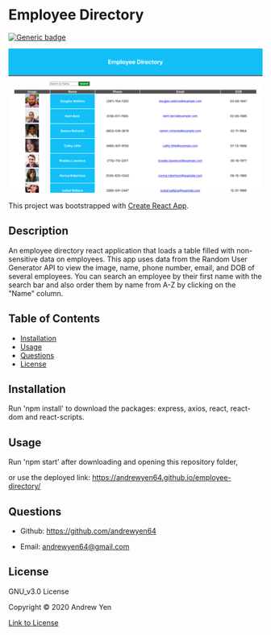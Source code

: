 # Employee Directory

[![Generic badge](https://img.shields.io/badge/license-GNU_v3.0-blue)](https://shields.io/)

![Employee Directory Demo](public/EDirectory.png)

This project was bootstrapped with [Create React App](https://github.com/facebook/create-react-app).

## Description

An employee directory react application that loads a table filled with non-sensitive data on employees. This app uses data from the Random User Generator API to view the image, name, phone number, email, and DOB of several employees. You can search an employee by their first name with the search bar and also order them by name from A-Z by clicking on the "Name" column.

## Table of Contents

* [Installation](#Installation)
* [Usage](#Usage)
* [Questions](#Questions)
* [License](#License)

## Installation

Run 'npm install' to download the packages: express, axios, react, react-dom and react-scripts.

## Usage

Run 'npm start' after downloading and opening this repository folder,

or use the deployed link: <https://andrewyen64.github.io/employee-directory/>

## Questions

* Github: <https://github.com/andrewyen64>

* Email: andrewyen64@gmail.com

## License

GNU_v3.0 License

Copyright © 2020 Andrew Yen

[Link to License](LICENSE)
